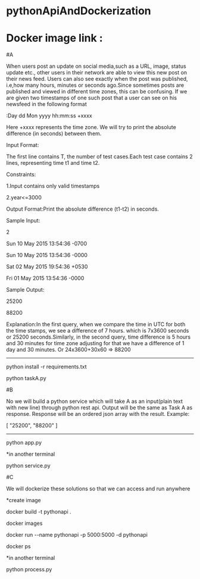 # pythonApiAndDockerization

# Docker image link : 

#A 

When users post an update on social media,such as a URL, image, status update etc., other users in their network are able to view this new post on their news feed. Users can also see exactly when the post was published, i.e,how many hours, minutes or seconds ago.Since sometimes posts are published and viewed in different time zones, this can be confusing. If we are given two timestamps of one such post that a user can see on his newsfeed in the following format

:Day dd Mon yyyy hh:mm:ss +xxxx

Here +xxxx represents the time zone. We will try to print the absolute difference (in seconds) between them.

Input Format:

The first line contains T, the number of test cases.Each test case contains 2 lines, representing time t1 and time t2.

Constraints:

1.Input contains only valid timestamps

2.year<=3000

Output Format:Print the absolute difference (t1-t2)  in seconds.

Sample Input:

2

Sun 10 May 2015 13:54:36 -0700

Sun 10 May 2015 13:54:36 -0000

Sat 02 May 2015 19:54:36 +0530

Fri 01 May 2015 13:54:36 -0000

Sample Output:

25200

88200

Explanation:In the first query, when we compare the time in UTC for both the time stamps, we see a difference of 7 hours. which is 7x3600 seconds or 25200  seconds.Similarly, in the second query, time difference is 5 hours and 30 minutes for time zone adjusting for that we have a difference of 1 day and 30 minutes. Or 24x3600+30x60 => 88200

*****

python install -r requirements.txt

python taskA.py

#B

No we will build a python service which will take A as an input(plain text with new line) through python rest api. Output will be the same as Task A as response. Response will be an ordered json array with the result. Example: 

[ "25200",  "88200" ]

*****

python app.py

*in another terminal

python service.py

#C

We will dockerize these solutions so that we can access and run anywhere

*create image

docker build -t pythonapi .

docker images

docker run --name pythonapi -p 5000:5000 -d pythonapi

docker ps

*in another terminal

python process.py

